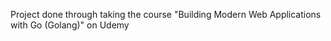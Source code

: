 Project done through taking the course "Building Modern Web Applications with Go (Golang)" on Udemy

